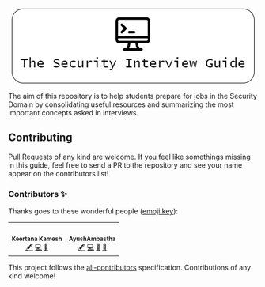 <p align="center">
  <img src="./images/TSIG-Banner.png">
</p>

The aim of this repository is to help students prepare for jobs in the Security Domain by consolidating useful resources and summarizing the most important concepts asked in interviews. 

## Contributing

Pull Requests of any kind are welcome. If you feel like somethings missing in this guide, feel free to send a PR to the repository and see your name appear on the contributors list!
### Contributors ✨

Thanks goes to these wonderful people ([emoji key](https://allcontributors.org/docs/en/emoji-key)):

<!-- ALL-CONTRIBUTORS-LIST:START - Do not remove or modify this section -->
<!-- prettier-ignore-start -->
<!-- markdownlint-disable -->
<table>
  <tr>
    <td align="center"><a href="https://github.com/keertanakamesh"><img src="https://avatars.githubusercontent.com/u/57653809?v=4?s=100" width="100px;" alt=""/><br /><sub><b>Keertana Kamesh</b></sub></a><br /><a href="#content-keertanakamesh" title="Content">🖋</a> <a href="https://github.com/AyushAmbastha/The-Security-Interview-Guide/commits?author=keertanakamesh" title="Code">💻</a> <a href="https://github.com/AyushAmbastha/The-Security-Interview-Guide/commits?author=keertanakamesh" title="Documentation">📖</a></td>
    <td align="center"><a href="https://github.com/AyushAmbastha"><img src="https://avatars.githubusercontent.com/u/27074500?v=4?s=100" width="100px;" alt=""/><br /><sub><b>AyushAmbastha</b></sub></a><br /><a href="#content-AyushAmbastha" title="Content">🖋</a> <a href="https://github.com/AyushAmbastha/The-Security-Interview-Guide/commits?author=AyushAmbastha" title="Code">💻</a> <a href="https://github.com/AyushAmbastha/The-Security-Interview-Guide/commits?author=AyushAmbastha" title="Documentation">📖</a> <a href="#maintenance-AyushAmbastha" title="Maintenance">🚧</a></td>
  </tr>
</table>

<!-- markdownlint-restore -->
<!-- prettier-ignore-end -->

<!-- ALL-CONTRIBUTORS-LIST:END -->

This project follows the [all-contributors](https://github.com/all-contributors/all-contributors) specification. Contributions of any kind welcome!
